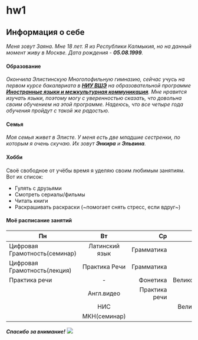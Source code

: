 # hw1
## Информация о себе
*Меня зовут Заяна. Мне 18 лет. Я из Республики Калмыкия, но на данный момент живу в Москве. Дата рождения - **05.08.1999**.*
#### Образование
*Окончила Элистинскую Многопофильную гимназию, сейчас учусь на первом курсе бакалвриата в [**НИУ ВШЭ**](https://www.hse.ru/) на образовательной программе [**Иностранные языки и межкультурная коммуникация**](https://www.hse.ru/ba/lang/). Мне нравится изучать языки, поэтому могу с уверенностью сказать, что довольна своим обучением на этой программе. Надеюсь, что все четыре года обучения пройдут с такой же радостью.*
#### Семья
*Моя семья живет в Элисте. У меня есть две младшие сестренки, по которым я очень скучаю. Их зовут __Энкира__ и __Эльвина__.*
#### Хобби
Своё свободное от учёбы время я уделяю своим любимым занятиям. Вот их список:
+ Гулять с друзьями
+ Смотреть сериалы/фильмы
+ Читать книги
+ Раскрашивать раскраски (~помогает снять стресс, если вдруг~)

#### Моё расписание занятий
Пн|Вт|Ср|Чт|Пт
---|:---:|---:|---:|---
Цифровая Грамотность(семинар)|Латинский язык|Грамматика|Испанский|Испанский
Цифровая Грамотность(лекция)|Практика Речи|Грамматика|Испанский|-
|Практика речи|-|Фонетика|Великобритания(семинар)
||Англ.видео|Практика речи|МКН(лекция)
||НИС||Великобритания(лекция)
||МКН(семинар)||


*__Спасибо за внимание!__*
![](http://www.rabstol.net/uploads/gallery/main/110/rabstol_net_heart_02.jpg)

